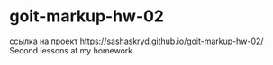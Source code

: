 # goit-markup-hw-02 
ссылка на проект https://sashaskryd.github.io/goit-markup-hw-02/
Second lessons at my homework.
